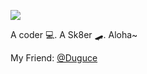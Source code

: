 ![](https://komarev.com/ghpvc/?username=Ki-Seki)

A coder 💻. A Sk8er 🛹. Aloha~

My Friend: [@Duguce](https://github.com/Duguce)
